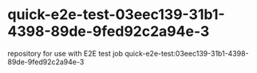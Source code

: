 # quick-e2e-test-03eec139-31b1-4398-89de-9fed92c2a94e-3
repository for use with E2E test job quick-e2e-test:03eec139-31b1-4398-89de-9fed92c2a94e-3
